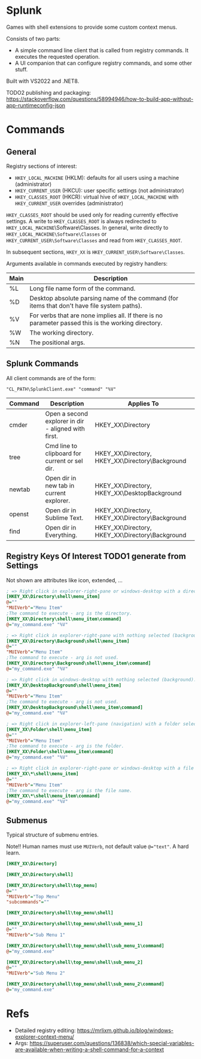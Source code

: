 # Splunk
Games with shell extensions to provide some custom context menus.

Consists of two parts:
- A simple command line client that is called from registry commands. It executes the
  requested operation.
- A UI companion that can configure registry commands, and some other stuff.

Built with VS2022 and .NET8.

TODO2 publishing and packaging: https://stackoverflow.com/questions/58994946/how-to-build-app-without-app-runtimeconfig-json

# Commands

## General

Registry sections of interest:
- `HKEY_LOCAL_MACHINE` (HKLM): defaults for all users using a machine (administrator)
- `HKEY_CURRENT_USER` (HKCU): user specific settings (not administrator)
- `HKEY_CLASSES_ROOT` (HKCR): virtual hive of `HKEY_LOCAL_MACHINE` with `HKEY_CURRENT_USER` overrides (administrator)

`HKEY_CLASSES_ROOT` should be used only for reading currently effective settings. A write to `HKEY_CLASSES_ROOT` is
always redirected to `HKEY_LOCAL_MACHINE`\Software\Classes. In general, write directly to 
`HKEY_LOCAL_MACHINE\Software\Classes` or `HKEY_CURRENT_USER\Software\Classes` and read from `HKEY_CLASSES_ROOT`.

In subsequent sections, `HKEY_XX` is `HKEY_CURRENT_USER\Software\Classes`.

Arguments available in commands executed by registry handlers:

| Main | Description |
| ---- | ----------- |
| %L   | Long file name form of the command. |
| %D   | Desktop absolute parsing name of the command (for items that don't have file system paths). |
| %V   | For verbs that are none implies all. If there is no parameter passed this is the working directory. |
| %W   | The working directory. |
| %N   | The positional args. |


## Splunk Commands

All client commands are of the form:
```
"CL_PATH\SplunkClient.exe" "command" "%V"
```


| Command | Description | Applies To |
| -----   | ------      | -----      |
| cmder   | Open a second explorer in dir - aligned with first.   | HKEY_XX\Directory |
| tree    | Cmd line to clipboard for current or sel dir.         | HKEY_XX\Directory, HKEY_XX\Directory\Background |
| newtab  | Open dir in new tab in current explorer.              | HKEY_XX\Directory, HKEY_XX\DesktopBackground |
| openst  | Open dir in Sublime Text.                             | HKEY_XX\Directory, HKEY_XX\Directory\Background |
| find    | Open dir in Everything.                               | HKEY_XX\Directory, HKEY_XX\Directory\Background |


## Registry Keys Of Interest TODO1 generate from Settings

Not shown are attributes like icon, extended, ...

```ini
; => Right click in explorer-right-pane or windows-desktop with a directory selected.
[HKEY_XX\Directory\shell\menu_item]
@=""
"MUIVerb"="Menu Item"
;The command to execute - arg is the directory.
[HKEY_XX\Directory\shell\menu_item\command]
@="my_command.exe" "%V"
```

```ini
; => Right click in explorer-right-pane with nothing selected (background)
[HKEY_XX\Directory\Background\shell\menu_item]
@=""
"MUIVerb"="Menu Item"
;The command to execute - arg is not used.
[HKEY_XX\Directory\Background\shell\menu_item\command]
@="my_command.exe" "%V"
```

```ini
; => Right click in windows-desktop with nothing selected (background).
[HKEY_XX\DesktopBackground\shell\menu_item]
@=""
"MUIVerb"="Menu Item"
;The command to execute - arg is not used.
[HKEY_XX\DesktopBackground\shell\menu_item\command]
@="my_command.exe" "%V"
```

```ini
; => Right click in explorer-left-pane (navigation) with a folder selected.
[HKEY_XX\Folder\shell\menu_item]
@=""
"MUIVerb"="Menu Item"
;The command to execute - arg is the folder.
[HKEY_XX\Folder\shell\menu_item\command]
@="my_command.exe" "%V"
```

```ini
; => Right click in explorer-right-pane or windows-desktop with a file selected (* for all exts).
[HKEY_XX\*\shell\menu_item]
@=""
"MUIVerb"="Menu Item"
;The command to execute - arg is the file name.
[HKEY_XX\*\shell\menu_item\command]
@="my_command.exe" "%V"
```

## Submenus

Typical structure of submenu entries.

Note!! Human names must use `MUIVerb`, not default value `@="text"`. A hard learn.

```ini
[HKEY_XX\Directory]

[HKEY_XX\Directory\shell]

[HKEY_XX\Directory\shell\top_menu]
@=""
"MUIVerb"="Top Menu"
"subcommands"=""

[HKEY_XX\Directory\shell\top_menu\shell]

[HKEY_XX\Directory\shell\top_menu\shell\sub_menu_1]
@=""
"MUIVerb"="Sub Menu 1"

[HKEY_XX\Directory\shell\top_menu\shell\sub_menu_1\command]
@="my_command.exe"

[HKEY_XX\Directory\shell\top_menu\shell\sub_menu_2]
@=""
"MUIVerb"="Sub Menu 2"

[HKEY_XX\Directory\shell\top_menu\shell\sub_menu_2\command]
@="my_command.exe"
```

# Refs

- Detailed registry editing: https://mrlixm.github.io/blog/windows-explorer-context-menu/
- Args: https://superuser.com/questions/136838/which-special-variables-are-available-when-writing-a-shell-command-for-a-context
